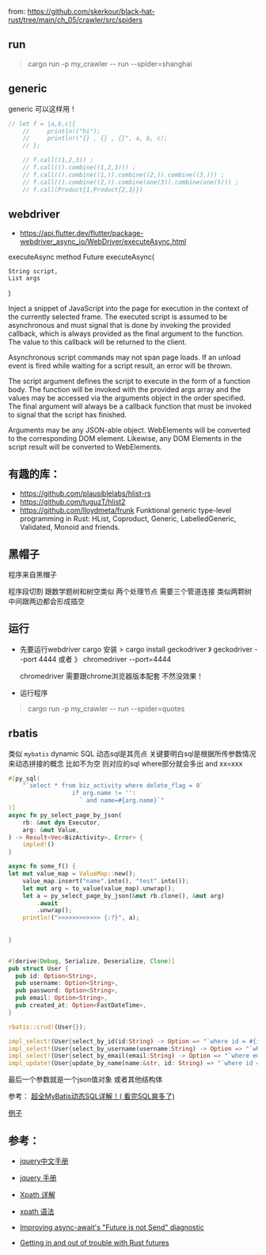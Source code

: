 from: https://github.com/skerkour/black-hat-rust/tree/main/ch_05/crawler/src/spiders

## run
>  cargo run -p my_crawler -- run --spider=shanghai
## generic 

generic 可以这样用！

~~~rust
// let f = |a,b,c|{
    //     println!("hi");
    //     println!("{} , {} , {}", a, b, c);
    // };

    // f.call((1,2,3)) ;
    // f.call(().combine((1,2,3))) ;
    // f.call(().combine((1,)).combine((2,)).combine((3,))) ;
    // f.call(().combine((2,)).combine(one(3)).combine(one(5))) ;
    // f.call(Product{1,Product{2,3}})
~~~


## webdriver

- https://api.flutter.dev/flutter/package-webdriver_async_io/WebDriver/executeAsync.html

executeAsync method
Future executeAsync(

    String script,
    List args

)

Inject a snippet of JavaScript into the page for execution in the context of the currently selected frame. The executed script is assumed to be asynchronous and must signal that is done by invoking the provided callback, which is always provided as the final argument to the function. The value to this callback will be returned to the client.

Asynchronous script commands may not span page loads. If an unload event is fired while waiting for a script result, an error will be thrown.

The script argument defines the script to execute in the form of a function body. The function will be invoked with the provided args array and the values may be accessed via the arguments object in the order specified. The final argument will always be a callback function that must be invoked to signal that the script has finished.

Arguments may be any JSON-able object. WebElements will be converted to the corresponding DOM element. Likewise, any DOM Elements in the script result will be converted to WebElements.


## 有趣的库：

- https://github.com/plausiblelabs/hlist-rs
- https://github.com/tuguzT/hlist2
- https://github.com/lloydmeta/frunk
  Funktional generic type-level programming in Rust: HList, Coproduct, Generic, LabelledGeneric, Validated, Monoid and friends.


## 黑帽子
程序来自黑帽子 

程序段切割 跟数学题树和树空类似   两个处理节点 需要三个管道连接 类似两颗树 中间跟两边都会形成插空 

## 运行
- 先要运行webdriver
  cargo 安装 > cargo install geckodriver
  》 geckodriver --port 4444
  或者
  》  chromedriver --port=4444

  chromedriver 需要跟chrome浏览器版本配套 不然没效果！

- 运行程序
>  cargo run -p my_crawler -- run --spider=quotes


## rbatis 
类似 ``mybatis``
dynamic SQL 动态sql是其亮点 关键要明白sql是根据所传参数情况来动态拼接的概念 比如不为空 则对应的sql where部分就会多出 and xx=xxx
~~~rust
#[py_sql(
    "`select * from biz_activity where delete_flag = 0`
                  if arg.name != '':
                    ` and name=#{arg.name}`"
)]
async fn py_select_page_by_json(
    rb: &mut dyn Executor,
    arg: &mut Value,
) -> Result<Vec<BizActivity>, Error> {
    impled!()
}

async fn some_f() {
let mut value_map = ValueMap::new();
    value_map.insert("name".into(), "test".into());
    let mut arg = to_value(value_map).unwrap();
    let a = py_select_page_by_json(&mut rb.clone(), &mut arg)
        .await
        .unwrap();
    println!(">>>>>>>>>>>> {:?}", a);
  
  
}


#[derive(Debug, Serialize, Deserialize, Clone)]
pub struct User {
  pub id: Option<String>,
  pub username: Option<String>,
  pub password: Option<String>,
  pub email: Option<String>,
  pub created_at: Option<FastDateTime>,
}

rbatis::crud!(User{});

impl_select!(User{select_by_id(id:String) -> Option => "`where id = #{id} limit 1`"});
impl_select!(User{select_by_username(username:String) -> Option => "`where username = #{username} limit 1`"});
impl_select!(User{select_by_email(email:String) -> Option => "`where email = #{email} limit 1`"});
impl_update!(User{update_by_name(name:&str, id: String) => "`where id = #{id}`"});

~~~
最后一个参数就是一个json值对象 或者其他结构体

参考： [超全MyBatis动态SQL详解！( 看完SQL爽多了)](https://zhuanlan.zhihu.com/p/604723029)

[例子](https://github.com/rbatis/example/tree/main/src)

## 参考：
- [jquery中文手册](https://www.w3school.com.cn/jquery/prop_length.asp)
- [jquery 手册](https://www.runoob.com/manual/jquery/)
- [Xpath 详解](https://www.jianshu.com/p/6a0dbb4e246a)
- [xpath 语法](https://www.w3school.com.cn/xpath/xpath_syntax.asp)

- [Improving async-await's "Future is not Send" diagnostic](https://blog.rust-lang.org/inside-rust/2019/10/11/AsyncAwait-Not-Send-Error-Improvements.html)

- [ Getting in and out of trouble with Rust futures ](https://fasterthanli.me/articles/getting-in-and-out-of-trouble-with-rust-futures)